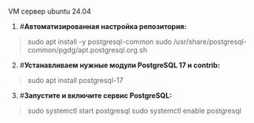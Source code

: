 VM сервер ubuntu 24.04
1. #**Автоматизированная настройка репозитория:**
> sudo apt install -y postgresql-common
> sudo /usr/share/postgresql-common/pgdg/apt.postgresql.org.sh

2. #**Устанавливаем нужные модули PostgreSQL 17 и contrib:**
> sudo apt install postgresql-17

3. #**Запустите и включите сервис PostgreSQL:**
> sudo systemctl start postgresql
> sudo systemctl enable postgresql